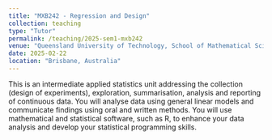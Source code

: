 ```yaml
---
title: "MXB242 - Regression and Design"
collection: teaching
type: "Tutor"
permalink: /teaching/2025-sem1-mxb242
venue: "Queensland University of Technology, School of Mathematical Sciences"
date: 2025-02-22
location: "Brisbane, Australia"
---
```


This is an intermediate applied statistics unit addressing the collection (design of experiments), exploration, summarisation, analysis and reporting of continuous data. You will analyse data using general linear models and communicate findings using oral and written methods. You will use mathematical and statistical software, such as R, to enhance your data analysis and develop your statistical programming skills. 
